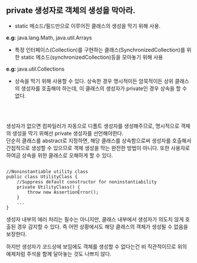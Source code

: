 <h2>private 생성자로 객체의 생성을 막아라.</h2>

- static 메소드/필드만으로 이루어진 클래스의 생성을 막기 위해 사용.

<strong>e.g:</strong> java.lang.Math, java.util.Arrays

- 특정 인터페이스(Collection<T>)를 구현하는 클래스(SynchronizedCollection)를 위한 static 메소드(synchronizedCollection)등을 모아놓기 위해 사용

<strong>e.g:</strong> java.util.Collections

- 상속을 막기 위해 사용할 수 있다. 상속한 경우 명시적이든 암묵적이든 상위 클래스의 생성자를 호출해야 하는데, 이 클래스의 생성자가 private인 경우 상속을 할 수 없다.

<br/>
<br/>

생성자가 없으면 컴파일러가 자동으로 디폴트 생성자를 생성해주므로, 명시적으로 객체의 생성을 막기 위해선 private 생성자를 선언해야한다.
<br/>
단순히 클래스를 abstract로 지정하면, 해당 클래스를 상속함으로써 생성자를 호출해서 간접적으로 생성할 수 있으므로 객체 생성을 막는 완전한 방법이 아니다. 또한 사용자로 하여금 상속을 위한 클래스로 오해하게 할 수 있다.

~~~

//Noninstantiable utility class
public class UtilityClass {
    //Suppress default constructor for noninstantiability
    private UtilityClass() {
        throw new AssertionError();
    }
    ...
}

~~~

생성자 내부의 에러 처리는 필수는 아니지만, 클래스 내부에서 생성자가 의도치 않게 호출된 경우 감지할 수 있다. 즉 어떤 상황에서도 해당 클래스의 객체가 생성될 수 없음을 보장한다.
<br/>

하지만 생성자가 코드상에 보임에도 객체를 생성할 수 없다는건 비 직관적이므로 위의 예제처럼 주석을 함께 달아놓는 것도 나쁘지 않다.
